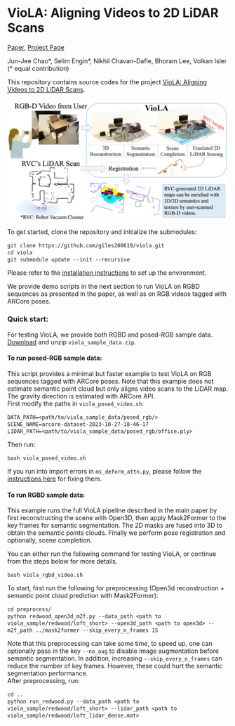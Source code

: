 # VioLA: Aligning Videos to 2D LiDAR Scans

[Paper](https://arxiv.org/abs/2311.04783), [Project Page](https://giles200619.github.io/viola/)

Jun-Jee Chao*, Selim Engin*, Nikhil Chavan-Dafle, Bhoram Lee, Volkan Isler <br>
(* equal contribution)

This repository contains source codes for the project [VioLA: Aligning Videos to 2D LiDAR Scans](https://arxiv.org/abs/2311.04783).


![viola](assets/viola_overview.png)


To get started, clone the repository and initialize the submodules:

```
git clone https://github.com/giles200619/viola.git
cd viola
git submodule update --init --recursive
```

Please refer to the [installation instructions](docs/installation.md) to set up the environment.

We provide demo scripts in the next section to run VioLA on RGBD sequences as presented in the paper, as well as on RGB videos tagged with ARCore poses.


### Quick start:
For testing VioLA, we provide both RGBD and posed-RGB sample data. [Download](https://drive.google.com/file/d/1nWZ2-ErGIrEEXe6k6zqkEZ0vHUiGH_pU/view?usp=sharing) and unzip `viola_sample_data.zip`.<br />
#### To run posed-RGB sample data: <br />
This script provides a minimal but faster example to test VioLA on RGB sequences tagged with ARCore poses. Note that this example does not estimate semantic point cloud but only aligns video scans to the LiDAR map. The gravity direction is estimated with ARCore API. <br />
First modify the paths in `viola_posed_video.sh`:<br />
```
DATA_PATH=<path/to/viola_sample_data/posed_rgb/>
SCENE_NAME=arcore-dataset-2023-10-27-18-46-17
LIDAR_PATH=<path/to/viola_sample_data/posed_rgb/office.ply>
```
Then run:<br />
```
bash viola_posed_video.sh
```
If you run into import errors in `ms_deform_attn.py`, please follow the [instructions here](docs/fix_import_errors.md) for fixing them.

#### To run RGBD sample data: <br />
This example runs the full VioLA pipeline described in the main paper by first reconstructing the scene with Open3D, then apply Mask2Former to the key frames for semantic segmentation. The 2D masks are fused into 3D to obtain the semantic points clouds. Finally we perform pose registration and optionally, scene completion.<br />

You can either run the following command for testing VioLA, or continue from the steps below for more details.
```
bash viola_rgbd_video.sh
```

To start, first run the following for preprocessing (Open3d reconstruction + semantic point cloud prediction with Mask2Former):<br />
```
cd preprocess/
python redwood_open3d_m2f.py --data_path <path to viola_sample/redwood/loft_short> --open3d_path <path to open3d> --m2f_path ../mask2former --skip_every_n_frames 15
```
Note that this preprocessing can take some time, to speed up, one can optionally pass in the key `--no_aug` to disable image augmentation before semantic segmentation. In addition, increasing `--skip_every_n_frames` can reduce the number of key frames. However, these could hurt the semantic segmentation performance.<br />
After preprocessing, run:<br />
```
cd ..
python run_redwood.py --data_path <path to viola_sample/redwood/loft_short> --lidar_path <path to viola_sample/redwood/loft_lidar_dense.mat>
```


